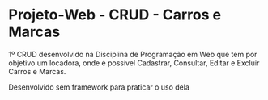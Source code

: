 # Projeto-Web - CRUD - Carros e Marcas
 
1º CRUD desenvolvido na Disciplina de Programação em Web que tem
por objetivo um locadora, onde é possível Cadastrar, Consultar, Editar e Excluir
Carros e Marcas.

Desenvolvido sem framework para praticar o uso dela

